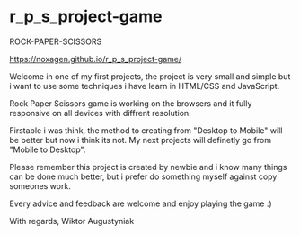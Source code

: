 # r_p_s_project-game

ROCK-PAPER-SCISSORS

 https://noxagen.github.io/r_p_s_project-game/

Welcome in one of my first projects, the project is very small and simple but i want to use some techniques i have learn in HTML/CSS and JavaScript.

Rock Paper Scissors game is working on the browsers and it fully responsive on all devices with diffrent resolution.

Firstable i was think, the method to creating from "Desktop to Mobile" will be better but now i think its not. My next projects will definetly
go from "Mobile to Desktop".

Please remember this project is created by newbie and i know many things can be done much better, but i prefer do something myself 
against copy someones work.

Every advice and feedback are welcome and enjoy playing the game :)

With regards,
Wiktor Augustyniak
